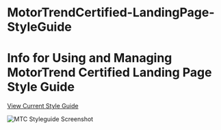 MotorTrendCertified-LandingPage-StyleGuide
==========================================

# Info for Using and Managing MotorTrend Certified Landing Page Style Guide

 
[View Current Style Guide ](http://www.easycaredealer.com/marketo-assets/mtc-landingpage-styleguide/)

![MTC Styleguide Screenshot](http://www.easycaredealer.com/marketo-assets/mtc-landingpage-styleguide/img/LandingPageStyleGuideMotorTrendCertified.jpg)
